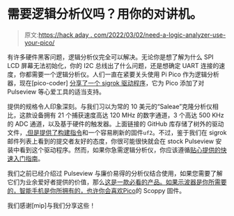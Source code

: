 # 需要逻辑分析仪吗？用你的对讲机。

> 原文:[https://hack aday . com/2022/03/02/need-a-logic-analyzer-use-your-pico/](https://hackaday.com/2022/03/02/need-a-logic-analyzer-use-your-pico/)

有许多硬件黑客问题，逻辑分析仪完全可以解决。无论你是想了解为什么 SPI LCD 屏幕无法初始化，你的 I2C 总线出了什么问题，还是想确定 UART 连接的速度，你都需要一个逻辑分析仪。人们一直在紧要关头使用 Pi Pico 作为逻辑分析器，现在[pico-coder] [分享了一个 sigrok 驱动程序](https://github.com/pico-coder/sigrok-pico)，它为 Pico 添加了对 Pulseview 等心爱工具的适当支持。

提供的规格令人印象深刻。与我们习以为常的 10 美元的“Saleae”克隆分析仪相比，这款设备拥有 21 个捕获速度高达 120 MHz 的数字通道，3 个高达 500 KHz 的 ADC 通道，以及基于硬件的触发器。上面链接的 GitHub 库存储了树外的驱动文件，[,但是提供了构建指令](https://github.com/pico-coder/sigrok-pico/blob/main/SigrokBuildNotes.md)和一个容易刷新的固件`uf2`。不过，鉴于我们在 sigrok 邮件列表上看到的提交者友好的态度，你很可能很快就会在 stock Pulseview 安装中看到这个驱动程序。然而，如果你急需逻辑分析仪，你应该遵循[贴心提供的快速入门指南](https://github.com/pico-coder/sigrok-pico/blob/main/GettingStarted.md)。

我们之前已经介绍过 Pulseview 与廉价易得的分析仪结合使用，如果您需要了解它们为业余爱好者提供的价值，那么[这是一款必看的产品。如果示波器是你所需要的，智能手机是你所拥有的，也许你会喜欢](https://hackaday.com/2017/07/29/everything-you-need-to-know-about-logic-probes/)[Pico](https://hackaday.com/2021/06/26/raspberry-pi-pico-oscilloscope/)的 Scoppy 固件。

我们感谢[mip]与我们分享这些！